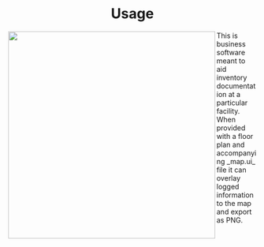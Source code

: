 

<h1 align="center">Usage</h1>
<img align="left" height="420" src="https://i.imgur.com/2XpJaBp.png">
This is business software meant to aid inventory documentation at a particular facility. When provided with a floor plan and accompanying _map.ui_ file it can overlay logged information to the map and export as PNG.
